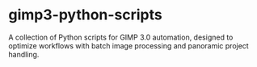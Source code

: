 # gimp3-python-scripts
A collection of Python scripts for GIMP 3.0 automation, designed to optimize workflows with batch image processing and panoramic project handling.
